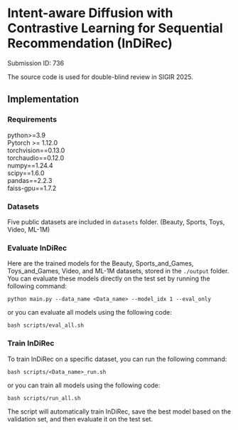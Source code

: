 # Intent-aware Diffusion with Contrastive Learning for Sequential Recommendation (InDiRec)
Submission ID: 736

The source code is used for double-blind review in SIGIR 2025.

## Implementation
### Requirements

python>=3.9<br>
Pytorch >= 1.12.0 <br>
torchvision==0.13.0 <br>
torchaudio==0.12.0<br>
numpy==1.24.4 <br>
scipy==1.6.0 <br>
pandas==2.2.3<br>
faiss-gpu==1.7.2

### Datasets
Five public datasets are included in `datasets` folder. (Beauty, Sports, Toys, Video, ML-1M)

### Evaluate InDiRec
Here are the trained models for the Beauty, Sports_and_Games, Toys_and_Games, Video, and ML-1M datasets, stored in the `./output` folder. <br>
You can evaluate these models directly on the test set by running the following command:

```
python main.py --data_name <Data_name> --model_idx 1 --eval_only
```
or you can evaluate all models using the following code:
```
bash scripts/eval_all.sh
```

### Train InDiRec
To train InDiRec on a specific dataset, you can run the following command: 
```
bash scripts/<Data_name>_run.sh
```
or you can train all models using the following code:
```
bash scripts/run_all.sh
```

The script will automatically train InDiRec, save the best model based on the validation set, and then evaluate it on the test set.
